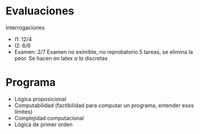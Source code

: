 # Evaluaciones
Interrogaciones
- I1: 12/4
- I2: 6/6
- Examen: 2/7
Examen no eximible, no reprobatorio
5 tareas, se elimina la peor. Se hacen en latex *a la* discretas
# Programa
- Lógica proposicional
- Computabilidad (factibilidad para computar un programa, entender esos límites)
- Complejidad computacional
- Lógica de primer orden